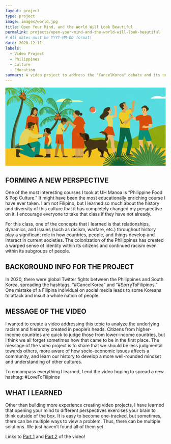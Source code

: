 ```yaml
---
layout: project
type: project
image: images/world.jpg
title: Open Your Mind, and the World Will Look Beautiful
permalink: projects/open-your-mind-and-the-world-will-look-beautiful
# All dates must be YYYY-MM-DD format!
date: 2020-12-11
labels:
  - Video Project
  - Philippines
  - Culture
  - Education
summary: A video project to address the "CancelKorea" debate and its underlying problematic themes.
---
```


<img class="ui medium right floated rounded image" src="../images/pi-culture.png">



## FORMING A NEW PERSPECTIVE

One of the most interesting courses I took at UH Manoa is “Philippine Food & Pop Culture.” It might have been the most educationally enriching course I have ever taken. I am not Filipino, but I learned so much about the history and diversity of this culture that it has completely changed my perspective on it. I encourage everyone to take that class if they have not already.

For this class, one of the concepts that I learned is that relationships, dynamics, and issues (such as racism, warfare, etc.) throughout history play a significant role in how countries, people, and things develop and interact in current societies. The colonization of the Philippines has created a warped sense of identity within its citizens and continued racism even within its subgroups of people. 


## BACKGROUND INFO FOR THE PROJECT

In 2020, there were global Twitter fights between the Philippines and South Korea, spreading the hashtags, “#CancelKorea” and “#SorryToFilipinos.” One mistake of a Filipina individual on social media leads to some Koreans to attack and insult a whole nation of people. 


## MESSAGE OF THE VIDEO

I wanted to create a video addressing this topic to analyze the underlying racism and hierarchy created in people’s heads. Citizens from higher-income countries are quick to judge those from lower-income countries, but I think we all forget sometimes how that came to be in the first place. The message of the video project is to share that we should be less judgmental towards others, more aware of how socio-economic issues affects a community, and learn our history to develop a more well-rounded mindset and understanding of other cultures. 

To encompass everything I learned, I end the video hoping to spread a new hashtag: #LoveToFilipinos



## WHAT I LEARNED

Other than building more experience creating video projects, I have learned that opening your mind to different perspectives exercises your brain to think outside of the box. It is easy to become one-tracked, but sometimes, there can be multiple ways to view a problem. Thus, there can be multiple solutions. We just haven’t found all of them yet.


Links to [Part 1](https://youtu.be/nBzvuZrBnn8) and [Part 2](https://youtu.be/ZgU2NVyOftc) of the video!
